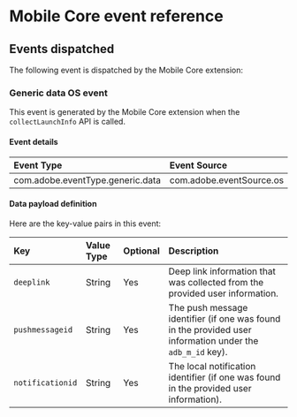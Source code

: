 # Mobile Core event reference

## Events dispatched

The following event is dispatched by the Mobile Core extension:

### Generic data OS event

This event is generated by the Mobile Core extension when the `collectLaunchInfo` API is called.

#### Event details

| Event Type | Event Source | Paired | Direction |
| :--- | :--- | :--- | :--- |
| com.adobe.eventType.generic.data | com.adobe.eventSource.os | No | N/A |

#### Data payload definition

Here are the key-value pairs in this event:

| **Key** | **Value Type** | **Optional** | **Description** |
| :--- | :--- | :--- | :--- |
| `deeplink` | String | Yes | Deep link information that was collected from the provided user information. |
| `pushmessageid` | String | Yes | The push message identifier (if one was found in the provided user information under the `adb_m_id` key). |
| `notificationid` | String | Yes | The local notification identifier (if one was found in the provided user information). |

